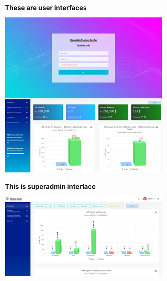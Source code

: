 <h2>These are user interfaces</h2>
<img src="mc_db_login.jpg">
<img src="mc_db_2.jpg">

<h2>This is superadmin interface</h2>
<img src="mc_db_1.jpg">

